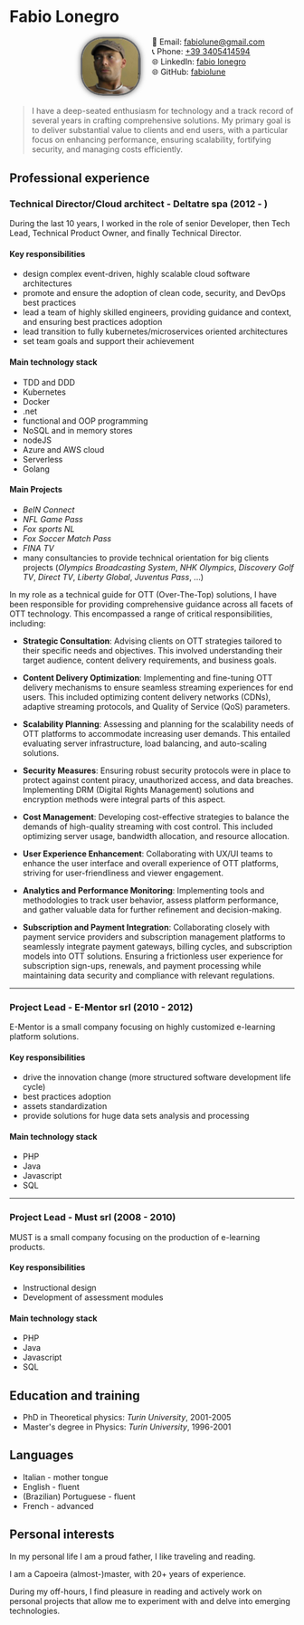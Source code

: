 # Fabio Lonegro

<div style="display: grid; grid-template-columns: 1fr 1fr; margin-bottom: 15px;">
  <div style="text-align: right;">
    <img src="./images/me.png" style="border-radius: 37%;border: 3px solid #666;box-shadow: 0px 0px 10px #666; margin-right: 20px;" width="100"/>
  </div>
  <div>
    📧 Email: <a href="mailto:fabiolune@gmail.com">fabiolune@gmail.com</a><br>
    📞 Phone: <a href="callto://+39 3405414594">+39 3405414594</a><br>
    🌐 LinkedIn: <a href="https://www.linkedin.com/in/fabio-lonegro-phd-9493278">fabio lonegro</a><br>
    🌐 GitHub: <a href="https://github.com/fabiolune">fabiolune</a>
  </div>
</div>

> I have a deep-seated enthusiasm for technology and a track record of several years in crafting comprehensive solutions. My primary goal is to deliver substantial value to clients and end users, with a particular focus on enhancing performance, ensuring scalability, fortifying security, and managing costs efficiently.

## Professional experience

### Technical Director/Cloud architect - Deltatre spa (2012 - )

During the last 10 years, I worked in the role of senior Developer, then Tech Lead, Technical Product Owner, and finally Technical Director.

#### Key responsibilities

* design complex event-driven, highly scalable cloud software architectures
* promote and ensure the adoption of clean code, security, and DevOps best practices
* lead a team of highly skilled engineers, providing guidance and context, and ensuring best practices adoption
* lead transition to fully kubernetes/microservices oriented architectures
* set team goals and support their achievement

#### Main technology stack

* TDD and DDD
* Kubernetes
* Docker
* .net
* functional and OOP programming
* NoSQL and in memory stores
* nodeJS
* Azure and AWS cloud
* Serverless
* Golang

#### Main Projects

* _BeIN Connect_
* _NFL Game Pass_
* _Fox sports NL_
* _Fox Soccer Match Pass_
* _FINA TV_
* many consultancies to provide technical orientation for big clients projects (_Olympics Broadcasting System_, _NHK Olympics_, _Discovery Golf TV_, _Direct TV_, _Liberty Global_, _Juventus Pass_,  ...)

In my role as a technical guide for OTT (Over-The-Top) solutions, I have been responsible for providing comprehensive guidance across all facets of OTT technology. This encompassed a range of critical responsibilities, including:

* __Strategic Consultation__: Advising clients on OTT strategies tailored to their specific needs and objectives. This involved understanding their target audience, content delivery requirements, and business goals.

* __Content Delivery Optimization__: Implementing and fine-tuning OTT delivery mechanisms to ensure seamless streaming experiences for end users. This included optimizing content delivery networks (CDNs), adaptive streaming protocols, and Quality of Service (QoS) parameters.

* __Scalability Planning__: Assessing and planning for the scalability needs of OTT platforms to accommodate increasing user demands. This entailed evaluating server infrastructure, load balancing, and auto-scaling solutions.

* __Security Measures__: Ensuring robust security protocols were in place to protect against content piracy, unauthorized access, and data breaches. Implementing DRM (Digital Rights Management) solutions and encryption methods were integral parts of this aspect.

* __Cost Management__: Developing cost-effective strategies to balance the demands of high-quality streaming with cost control. This included optimizing server usage, bandwidth allocation, and resource allocation.

* __User Experience Enhancement__: Collaborating with UX/UI teams to enhance the user interface and overall experience of OTT platforms, striving for user-friendliness and viewer engagement.

* __Analytics and Performance Monitoring__: Implementing tools and methodologies to track user behavior, assess platform performance, and gather valuable data for further refinement and decision-making.

* __Subscription and Payment Integration__: Collaborating closely with payment service providers and subscription management platforms to seamlessly integrate payment gateways, billing cycles, and subscription models into OTT solutions. Ensuring a frictionless user experience for subscription sign-ups, renewals, and payment processing while maintaining data security and compliance with relevant regulations.

***

### Project Lead - E-Mentor srl (2010 - 2012)

E-Mentor is a small company focusing on highly customized e-learning platform solutions.

#### Key responsibilities

* drive the innovation change (more structured software development life cycle)
* best practices adoption
* assets standardization
* provide solutions for huge data sets analysis and processing

#### Main technology stack

* PHP
* Java
* Javascript
* SQL

***

### Project Lead - Must srl (2008 - 2010)

MUST is a small company focusing on the production of e-learning products.

#### Key responsibilities

* Instructional design
* Development of assessment modules

#### Main technology stack

* PHP
* Java
* Javascript
* SQL

## Education and training

* PhD in Theoretical physics: _Turin University_, 2001-2005
* Master's degree in Physics: _Turin University_, 1996-2001

## Languages

* Italian - mother tongue
* English - fluent
* (Brazilian) Portuguese - fluent
* French - advanced

## Personal interests

In my personal life I am a proud father, I like traveling and reading.

I am a Capoeira (almost-)master, with 20+ years of experience.

During my off-hours, I find pleasure in reading and actively work on personal projects that allow me to experiment with and delve into emerging technologies.
